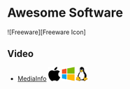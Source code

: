 # Awesome Software

![Freeware][Freeware Icon]

## Video
- [MediaInfo](https://mediaarea.net/) ![m] ![w] ![l]




[w]:image/windows.png "Windows status is working ☺"
[l]:image/linux.png "Linux status is working ☺"
[m]:image/mac.png "macOS (OSX) status is working ☺"